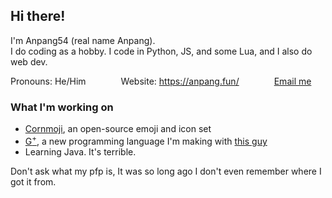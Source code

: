 ## Hi there!
I'm Anpang54 (real name Anpang).\
I do coding as a hobby. I code in Python, JS, and some Lua, and I also do web dev.

Pronouns: He/Him&emsp;&emsp;&emsp;&emsp;Website: <https://anpang.fun/>&emsp;&emsp;&emsp;&emsp;[Email me](mailto:anpang59@gmail.com)

### What I'm working on
* [Cornmoji](https://cornmoji.anpang.fun/), an open-source emoji and icon set
* [G<sup>+</sup>](https://github.com/Anpang54/gplus), a new programming language I'm making with [this guy](https://github.com/pique2312)
* Learning Java. It's terrible.

Don't ask what my pfp is, It was so long ago I don't even remember where I got it from.

<!--
**Anpang54/Anpang54** is a ✨ _special_ ✨ repository because its `README.md` (this file) appears on your GitHub profile.

Here are some ideas to get you started:

- 🔭 I’m currently working on ...
- 🌱 I’m currently learning ...
- 👯 I’m looking to collaborate on ...
- 🤔 I’m looking for help with ...
- 💬 Ask me about ...
- 📫 How to reach me: ...
- 😄 Pronouns: ...
- ⚡ Fun fact: ...
-->
